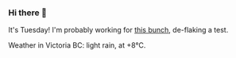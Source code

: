 ### Hi there :wave:

It's Tuesday! I'm probably working for [this bunch](https://github.com/kohofinancial), de-flaking a test.

Weather in Victoria BC: light rain, at +8°C.
